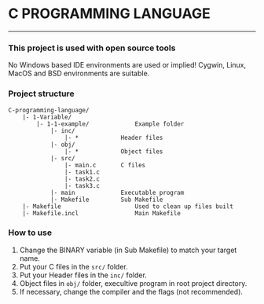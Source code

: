 # C PROGRAMMING LANGUAGE
---
### This project is used with open source tools
No Windows based IDE environments are used or implied! Cygwin, Linux, MacOS and BSD environments are suitable.
### Project structure
    C-programming-language/
        |- 1-Variable/
            |- 1-1-example/             Example folder
                |- inc/
                    |- *            Header files
                |- obj/
                    |- *            Object files
                |- src/
                    |- main.c       C files
                    |- task1.c
                    |- task2.c
                    |- task3.c
                |- main             Executable program
                |- Makefile         Sub Makefile
        |- Makefile                     Used to clean up files built
        |- Makefile.incl                Main Makefile
### How to use
1. Change the BINARY variable (in Sub Makefile) to match your target name.
2. Put your C files in the `src/` folder.
3. Put your Header files in the `inc/` folder.
4. Object files in `obj/` folder, execultive program in root project directory.
5. If necessary, change the compiler and the flags (not recommended).
